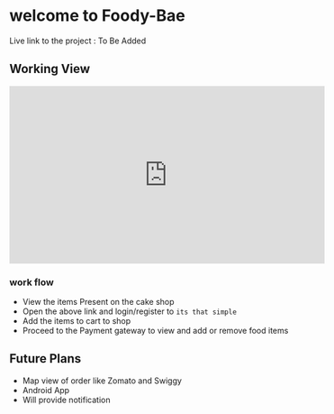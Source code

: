 # welcome to Foody-Bae
Live link to the project : To Be Added
## Working View
<iframe width="560" height="315" src="https://www.youtube.com/embed/pMAUWfEUjM0" title="YouTube video player" frameborder="0" allow="accelerometer; autoplay; clipboard-write; encrypted-media; gyroscope; picture-in-picture" allowfullscreen></iframe>

### work flow
- View the items Present on the cake shop
- Open the above link and login/register to `its that simple`
- Add the items to cart to shop
- Proceed to the Payment gateway to view and add or remove food items
## Future Plans
- Map view of order like Zomato and Swiggy
- Android App
- Will provide notification

